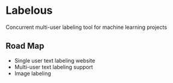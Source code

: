 # Labelous
Concurrent multi-user labeling tool for machine learning projects

## Road Map
  - Single user text labeling website
  - Multi-user text labeling support
  - Image labeling